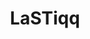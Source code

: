 ---
title: LaSTiqq
github: https://github.com/LaSTiqq
mode: dark
transition: 3s
archetype:
  - Little Bit of Everything
---